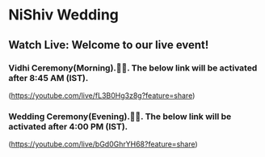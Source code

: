 # NiShiv Wedding

## Watch Live: Welcome to our live event!

### Vidhi Ceremony(Morning).🙏🌹. The below link will be activated after 8:45 AM (IST).
(https://youtube.com/live/fL3B0Hg3z8g?feature=share)



### Wedding Ceremony(Evening).💃💍. The below link will be activated after 4:00 PM (IST).
(https://youtube.com/live/bGd0GhrYH68?feature=share) 

